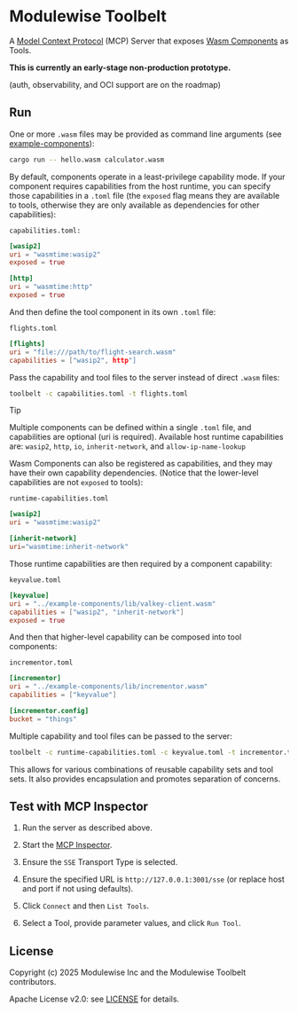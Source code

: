 # Modulewise Toolbelt

A [Model Context Protocol](https://modelcontextprotocol.io/) (MCP) Server that exposes [Wasm Components](https://component-model.bytecodealliance.org) as Tools.

**This is currently an early-stage non-production prototype.**

(auth, observability, and OCI support are on the roadmap)

## Run

One or more `.wasm` files may be provided as command line arguments (see [example-components](https://github.com/modulewise/example-components)):

```sh
cargo run -- hello.wasm calculator.wasm
```

By default, components operate in a least-privilege capability mode.
If your component requires capabilities from the host runtime, you can
specify those capabilities in a `.toml` file (the `exposed` flag means
they are available to tools, otherwise they are only available as
dependencies for other capabilities):

`capabilities.toml:`
```toml
[wasip2]
uri = "wasmtime:wasip2"
exposed = true

[http]
uri = "wasmtime:http"
exposed = true
```

And then define the tool component in its own `.toml` file:

`flights.toml`
```toml
[flights]
uri = "file:///path/to/flight-search.wasm"
capabilities = ["wasip2", http"]
```

Pass the capability and tool files to the server instead of direct `.wasm` files:

```sh
toolbelt -c capabilities.toml -t flights.toml
```

> [!TIP]
>
> Multiple components can be defined within a single `.toml` file, and capabilities are optional (uri is required).
> Available host runtime capabilities are: `wasip2`, `http`, `io`, `inherit-network`, and `allow-ip-name-lookup`

Wasm Components can also be registered as capabilities, and they may have their own capability dependencies.
(Notice that the lower-level capabilities are not `exposed` to tools):

`runtime-capabilities.toml`
```toml
[wasip2]
uri = "wasmtime:wasip2"

[inherit-network]
uri="wasmtime:inherit-network"
```

Those runtime capabilities are then required by a component capability:

`keyvalue.toml`
```toml
[keyvalue]
uri = "../example-components/lib/valkey-client.wasm"
capabilities = ["wasip2", "inherit-network"]
exposed = true
```

And then that higher-level capability can be composed into tool components:

`incrementor.toml`
```toml
[incrementor]
uri = "../example-components/lib/incrementor.wasm"
capabilities = ["keyvalue"]

[incrementor.config]
bucket = "things"
```

Multiple capability and tool files can be passed to the server:

```sh
toolbelt -c runtime-capabilities.toml -c keyvalue.toml -t incrementor.toml
```

This allows for various combinations of reusable capability sets and tool sets.
It also provides encapsulation and promotes separation of concerns.

## Test with MCP Inspector

1. Run the server as described above.

2. Start the [MCP Inspector](https://github.com/modelcontextprotocol/inspector?tab=readme-ov-file#quick-start-ui-mode).

3. Ensure the `SSE` Transport Type is selected.

4. Ensure the specified URL is `http://127.0.0.1:3001/sse` (or replace host and port if not using defaults).

5. Click `Connect` and then `List Tools`.

6. Select a Tool, provide parameter values, and click `Run Tool`.

## License

Copyright (c) 2025 Modulewise Inc and the Modulewise Toolbelt contributors.

Apache License v2.0: see [LICENSE](./LICENSE) for details.
